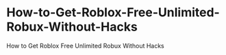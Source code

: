# How-to-Get-Roblox-Free-Unlimited-Robux-Without-Hacks
How to Get Roblox Free Unlimited Robux Without Hacks

